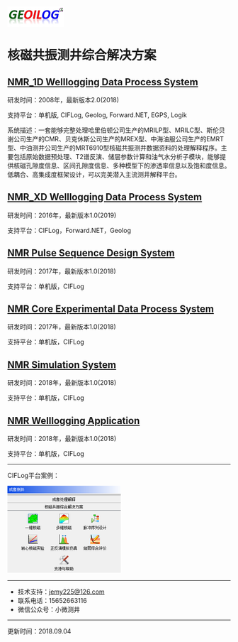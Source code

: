 ﻿<script type="text/javascript" async src="https://cdn.mathjax.org/mathjax/latest/MathJax.js?config=TeX-MML-AM_CHTML"> </script>
![logo](https://raw.githubusercontent.com/jemy225/NMROS/master/pictures/logo.png)

核磁共振测井综合解决方案
===

## [NMR_1D Welllogging Data Process System](./NMR_1D_WellloggingDataProcessSystem/readme.md)

研发时间：2008年，最新版本2.0(2018)

支持平台：单机版, CIFLog, Geolog, Forward.NET, EGPS, Logik

系统描述：一套能够完整处理哈里伯顿公司生产的MRILP型、MRILC型、斯伦贝谢公司生产的CMR、贝克休斯公司生产的MREX型、中海油服公司生产的EMRT型、中油测井公司生产的MRT6910型核磁共振测井数据资料的处理解释程序。主要包括原始数据预处理、T2谱反演、储层参数计算和油气水分析子模块，能够提供核磁孔隙度信息、区间孔隙度信息、多种模型下的渗透率信息以及饱和度信息。低耦合、高集成度框架设计，可以完美潜入主流测井解释平台。

## [NMR_XD Welllogging Data Process System](./NMR_XD_WellloggingDataProcessSystem/readme.md)

研发时间：2016年，最新版本1.0(2019)

支持平台：CIFLog，Forward.NET，Geolog

## [NMR Pulse Sequence Design System](./NMR_PulseSequenceDesignSystem/readme.md)

研发时间：2017年，最新版本1.0(2018)

支持平台：单机版，CIFLog

## [NMR Core Experimental Data Process System](./NMR_CoreExperimentalDataProcessSystem/readme.md)

研发时间：2017年，最新版本1.0(2018)

支持平台：单机版，CIFLog

## [NMR Simulation System](./NMR_SimulationSystem/readme.md)

研发时间：2018年，最新版本1.0(2018)

支持平台：单机版，CIFLog

## [NMR Welllogging Application](./NMR_WellloggingApplication/readme.md)

研发时间：2018年，最新版本1.0(2018)

支持平台：单机版，CIFLog



---
CIFLog平台案例：

![modulelist](https://raw.githubusercontent.com/jemy225/NMROS/master/pictures/modulelist.png)


---
- 技术支持：jemy225@126.com
- 联系电话：15652663116
- 微信公众号：小微测井

---
更新时间：2018.09.04

